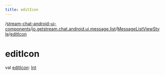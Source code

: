 ```yaml
---
title: editIcon
---
```

/[stream-chat-android-ui-components](../../index.md)/[io.getstream.chat.android.ui.message.list](../index.md)/[MessageListViewStyle](index.md)/[editIcon](editIcon.md)  
  
  
  
# editIcon  
val [editIcon](editIcon.md): [Int](https://kotlinlang.org/api/latest/jvm/stdlib/kotlin/-int/index.html)
